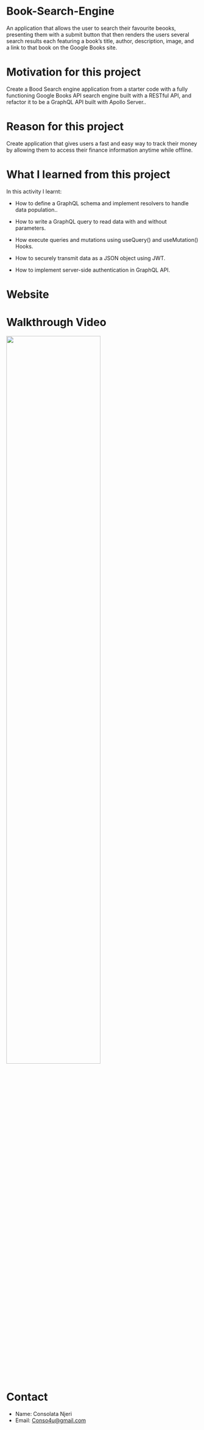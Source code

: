 # Book-Search-Engine

An application that allows the user to search their favourite beooks, presenting them with a submit button that then renders the users several search results each featuring a book’s title, author, description, image, and a link to that book on the Google Books site.

# Motivation for this project

Create a Bood Search engine application from a starter code with a fully functioning Google Books API search engine built with a RESTful API, and refactor it to be a GraphQL API built with Apollo Server..

# Reason for this project 

Create application that gives users a fast and easy way to track their money by allowing them to access their finance information anytime while offline.

# What I learned from this project 

In this activity I learnt:

* How to define a GraphQL schema and implement resolvers to handle data population..

* How to write a GraphQL query to read data with and without parameters. 

* How execute queries and mutations using useQuery() and useMutation() Hooks. 

* How to securely transmit data as a JSON object using JWT.

* How to implement server-side authentication in GraphQL API.


# Website



# Walkthrough Video 




<img id="styledImage"
    src="models/" width="70%" height="70%"
    alt=""
  />

# Contact 

* Name: Consolata Njeri
* Email: Conso4u@gmail.com
